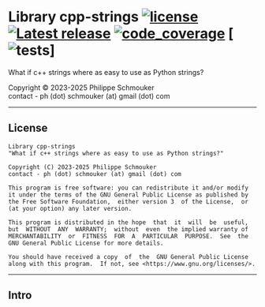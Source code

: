 # Library cpp-strings [![license](http://img.shields.io/github/license/schmouk/cpp-strings.svg?style=plastic&labelColor=blueviolet&color=lightblue)](https://github.com/schmouk/cpprandlib/license)  [![Latest release](http://img.shields.io/github/release/schmouk/cpp-strings.svg?style=plastic&labelColor=blueviolet&color=success)](https://github.com/schmouk/cpprandlib/releases)  [![code_coverage](https://img.shields.io/badge/code_coverage-100%25-success?style=plastic&labelColor=blueviolet)]()  [![tests](https://img.shields.io/badge/tests-passing-success?style=plastic&labelColor=blueviolet)]

What if c++ strings where as easy to use as Python strings?

Copyright &copy; 2023-2025 Philippe Schmouker  
contact - ph (dot) schmouker (at) gmail (dot) com


---
## License

    Library cpp-strings
    "What if c++ strings where as easy to use as Python strings?"

    Copyright (C) 2023-2025 Philippe Schmouker
    contact - ph (dot) schmouker (at) gmail (dot) com

    This program is free software: you can redistribute it and/or modify
    it under the terms of the GNU General Public License as published by
    the Free Software Foundation,  either version 3  of the License,  or
    (at your option) any later version.

    This program is distributed in the hope  that  it  will  be  useful,
    but  WITHOUT  ANY  WARRANTY;  without  even  the implied warranty of
    MERCHANTABILITY  or  FITNESS  FOR  A  PARTICULAR  PURPOSE.  See  the
    GNU General Public License for more details.

    You should have received a copy  of  the  GNU General Public License
    along with this program.  If not, see <https://www.gnu.org/licenses/>.


---
## Intro